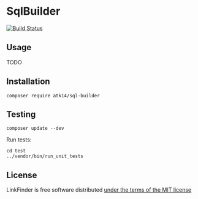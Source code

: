 SqlBuilder
==========

[![Build Status](https://travis-ci.com/atk14/SqlBuilder.svg?branch=master)](https://travis-ci.com/atk14/SqlBuilder)

Usage
-----

TODO

Installation
------------

    composer require atk14/sql-builder

Testing
-------

    composer update --dev

Run tests:

    cd test
    ../vendor/bin/run_unit_tests

License
-------

LinkFinder is free software distributed [under the terms of the MIT license](http://www.opensource.org/licenses/mit-license)
